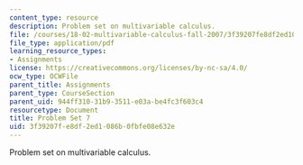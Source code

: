 ```yaml
---
content_type: resource
description: Problem set on multivariable calculus.
file: /courses/18-02-multivariable-calculus-fall-2007/3f39207fe8df2ed1086b0fbfe08e632e_ps7.pdf
file_type: application/pdf
learning_resource_types:
- Assignments
license: https://creativecommons.org/licenses/by-nc-sa/4.0/
ocw_type: OCWFile
parent_title: Assignments
parent_type: CourseSection
parent_uid: 944ff310-31b9-3511-e03a-be4fc3f603c4
resourcetype: Document
title: Problem Set 7
uid: 3f39207f-e8df-2ed1-086b-0fbfe08e632e
---
```

Problem set on multivariable calculus.